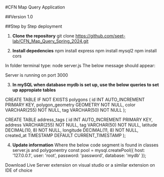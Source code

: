 #CFN Map Query Application 

##Version 1.0

##Step by Step deployment 

1. **Clone the repository**
   git clone https://github.com/seet-lab/CFN_Map_Query_Spring_2024.git

2. **Install depedencies**
    npm install express
    npm install mysql2
    npm install cors

In folder terminal type: node server.js
   The below message should appear:

   Server is running on port 3000

3. **In mySQL when database mydb is set up, use the below queries to set up appropiate tables**

CREATE TABLE IF NOT EXISTS polygons (
    id INT AUTO_INCREMENT PRIMARY KEY,
    polygon_geometry GEOMETRY NOT NULL,
    color VARCHAR(255) NOT NULL,
    tag VARCHAR(50) NOT NULL
);

CREATE TABLE address_tags (
    id INT AUTO_INCREMENT PRIMARY KEY,
    address VARCHAR(255) NOT NULL,
    tag VARCHAR(50) NOT NULL,
    latitude DECIMAL(10, 8) NOT NULL,
    longitude DECIMAL(11, 8) NOT NULL,
    created_at TIMESTAMP DEFAULT CURRENT_TIMESTAMP
);

4. **Update information**
Where the below code segment is found in classes server.js and polygonentry
   const pool = mysql.createPool({
    host: '127.0.0.1',
    user: 'root',
    password: 'password',
    database: 'mydb'
});


 Download Live Server extension on visual studio or a similar extension on IDE of choice
